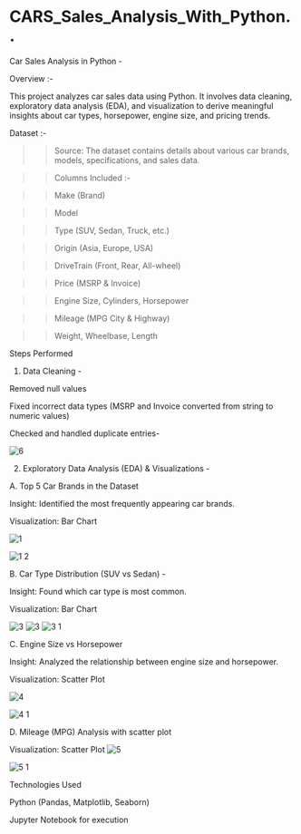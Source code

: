 # CARS_Sales_Analysis_With_Python..

Car Sales Analysis in Python -

Overview :-

This project analyzes car sales data using Python. It involves data cleaning, exploratory data analysis (EDA), and visualization to derive meaningful insights about car types, horsepower, engine size, and pricing trends.

Dataset :-

>>Source: The dataset contains details about various car brands, models, specifications, and sales data.

>>Columns Included :-

>>Make (Brand)

>>Model

>>Type (SUV, Sedan, Truck, etc.)

>>Origin (Asia, Europe, USA)

>>DriveTrain (Front, Rear, All-wheel)

>>Price (MSRP & Invoice)

>>Engine Size, Cylinders, Horsepower

>>Mileage (MPG City & Highway)

>>Weight, Wheelbase, Length

Steps Performed

1. Data Cleaning -

Removed null values

Fixed incorrect data types (MSRP and Invoice converted from string to numeric values)

Checked and handled duplicate entries-



![6](https://github.com/user-attachments/assets/a77ab00f-3afc-4945-9f57-4b47fad8442d)


2. Exploratory Data Analysis (EDA) & Visualizations -

A. Top 5 Car Brands in the Dataset

Insight: Identified the most frequently appearing car brands.

Visualization: Bar Chart


![1](https://github.com/user-attachments/assets/9d443115-9d4f-440f-ad54-25d1bbdac8e9)

![1 2](https://github.com/user-attachments/assets/5592f05f-d750-4eaf-b707-d334c099601d)


B. Car Type Distribution (SUV vs Sedan) -

Insight: Found which car type is most common.

Visualization: Bar Chart 


![3](https://github.com/user-attachments/assets/87d5a9f4-7394-4845-b600-7c7dd629a887)
![3](https://github.com/user-attachments/assets/cb3fb346-471a-4efd-a9d0-aaf6df18a1dd)
![3 1](https://github.com/user-attachments/assets/94617c01-c219-4480-be1c-00245a32167e)



C. Engine Size vs Horsepower

Insight: Analyzed the relationship between engine size and horsepower.

Visualization: Scatter Plot

![4](https://github.com/user-attachments/assets/63f13bfb-4208-4929-8c17-6a443a28e31a)

![4 1](https://github.com/user-attachments/assets/dc3427fa-ad8b-42d7-94dd-f6e843123bf0)



D. Mileage (MPG) Analysis with scatter plot

Visualization: Scatter Plot
![5](https://github.com/user-attachments/assets/e2eb8e02-323d-4d86-acd1-04a071825cfc)

![5 1](https://github.com/user-attachments/assets/6af44310-8fbf-4eb2-93c2-da6bc6e88f5f)





Technologies Used

Python (Pandas, Matplotlib, Seaborn)

Jupyter Notebook for execution
